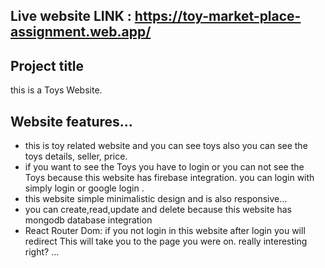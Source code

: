 ## Live website LINK : https://toy-market-place-assignment.web.app/

## Project title 
this is a Toys Website. 

## Website features...
* this is toy related website and you can see toys also you can see the toys details, seller, price. 
* if you want to see the Toys you have to login or you can not see the Toys because this website has firebase integration. you can login with simply login or google login .
* this website simple minimalistic design and is also responsive...
* you can create,read,update and delete because this website has mongodb database integration 
* React Router Dom:  if you not login in this website after login you will redirect This will take you to the page you were on.
really interesting right?
...
   